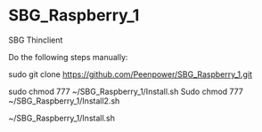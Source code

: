 # SBG_Raspberry_1
SBG Thinclient

Do the following steps manually:

sudo git clone https://github.com/Peenpower/SBG_Raspberry_1.git

sudo chmod 777 ~/SBG_Raspberry_1/Install.sh
Sudo chmod 777 ~/SBG_Raspberry_1/Install2.sh

~/SBG_Raspberry_1/Install.sh
